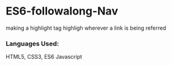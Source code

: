 # ES6-followalong-Nav

making a highlight tag highligh wherever a link is being referred


### Languages Used:
HTML5, CSS3, ES6 Javascript
